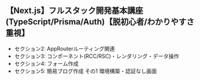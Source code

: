 ## 【Next.js】フルスタック開発基本講座(TypeScript/Prisma/Auth)【脱初心者/わかりやすさ重視】
- セクション2: AppRouterルーティング関連
- セクション3: コンポーネント(RCC/RSC)・レンダリング・データ操作
- セクション4: フォーム作成
- セクション5: 簡易ブログ作成 その1 環境構築・認証なし画面